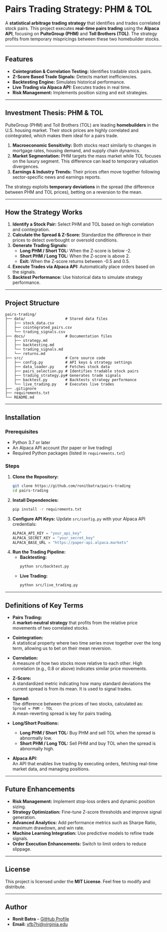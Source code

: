 # Pairs Trading Strategy: PHM & TOL

A **statistical arbitrage trading strategy** that identifies and trades correlated stock pairs. This project executes **real-time pairs trading** using the **Alpaca API**, focusing on **PulteGroup (PHM)** and **Toll Brothers (TOL)**. The strategy profits from temporary mispricings between these two homebuilder stocks.

---

## Features
- **Cointegration & Correlation Testing:** Identifies tradable stock pairs.
- **Z-Score Based Trade Signals:** Detects market inefficiencies.
- **Backtesting Engine:** Simulates historical performance.
- **Live Trading via Alpaca API:** Executes trades in real time.
- **Risk Management:** Implements position sizing and exit strategies.

---

## Investment Thesis: PHM & TOL

PulteGroup (PHM) and Toll Brothers (TOL) are leading **homebuilders** in the U.S. housing market. Their stock prices are highly correlated and cointegrated, which makes them ideal for a pairs trade. 

1. **Macroeconomic Sensitivity:** Both stocks react similarly to changes in mortgage rates, housing demand, and supply chain dynamics.
2. **Market Segmentation:** PHM targets the mass market while TOL focuses on the luxury segment. This difference can lead to temporary valuation divergences.
3. **Earnings & Industry Trends:** Their prices often move together following sector-specific news and earnings reports.

The strategy exploits **temporary deviations** in the spread (the difference between PHM and TOL prices), betting on a reversion to the mean.

---

## How the Strategy Works
1. **Identify a Stock Pair:** Select PHM and TOL based on high correlation and cointegration.
2. **Calculate the Spread & Z-Score:** Standardize the difference in their prices to detect overbought or oversold conditions.
3. **Generate Trading Signals:**
   - **Long PHM / Short TOL:** When the Z-score is below -2.
   - **Short PHM / Long TOL:** When the Z-score is above 2.
   - **Exit:** When the Z-score returns between -0.5 and 0.5.
4. **Execute Trades via Alpaca API:** Automatically place orders based on the signals.
5. **Backtest Performance:** Use historical data to simulate strategy performance.

---

## Project Structure

```
pairs-trading/
├── data/                  # Stored data files
│   ├── stock_data.csv
│   ├── cointegrated_pairs.csv
│   └── trading_signals.csv
├── docs/                  # Documentation files
│   ├── strategy.md
│   ├── backtesting.md
│   └── trading_signals.md
│   └── returns.md
├── src/                   # Core source code
│   ├── config.py          # API keys & strategy settings
│   ├── data_loader.py     # Fetches stock data
│   ├── pairs_selection.py # Identifies tradable stock pairs
│   ├── trading_strategy.py# Generates trade signals
│   ├── backtest.py        # Backtests strategy performance
│   └── live_trading.py    # Executes live trades
├── .gitignore
├── requirements.txt
└── README.md
```

---

## Installation

### Prerequisites
- Python 3.7 or later
- An Alpaca API account (for paper or live trading)
- Required Python packages (listed in `requirements.txt`)

### Steps
1. **Clone the Repository:**
   ```sh
   git clone https://github.com/ronitbatra/pairs-trading
   cd pairs-trading
   ```
2. **Install Dependencies:**
   ```sh
   pip install -r requirements.txt
   ```
3. **Configure API Keys:**
   Update `src/config.py` with your Alpaca API credentials:
   ```python
   ALPACA_API_KEY = "your_api_key"
   ALPACA_SECRET_KEY = "your_secret_key"
   ALPACA_BASE_URL = "https://paper-api.alpaca.markets"
   ```
4. **Run the Trading Pipeline:**
   - **Backtesting:**
     ```sh
     python src/backtest.py
     ```
   - **Live Trading:**
     ```sh
     python src/live_trading.py
     ```

---

## Definitions of Key Terms

- **Pairs Trading:**  
  A **market-neutral strategy** that profits from the relative price movements of two correlated stocks.

- **Cointegration:**  
  A statistical property where two time series move together over the long term, allowing us to bet on their mean reversion.

- **Correlation:**  
  A measure of how two stocks move relative to each other. High correlation (e.g., 0.8 or above) indicates similar price movements.

- **Z-Score:**  
  A standardized metric indicating how many standard deviations the current spread is from its mean. It is used to signal trades.

- **Spread:**  
  The difference between the prices of two stocks, calculated as:  
  `Spread = PHM - TOL`  
  A mean-reverting spread is key for pairs trading.

- **Long/Short Positions:**  
  - **Long PHM / Short TOL:** Buy PHM and sell TOL when the spread is abnormally low.
  - **Short PHM / Long TOL:** Sell PHM and buy TOL when the spread is abnormally high.

- **Alpaca API:**  
  An API that enables live trading by executing orders, fetching real-time market data, and managing positions.

---

## Future Enhancements
- **Risk Management:** Implement stop-loss orders and dynamic position sizing.
- **Strategy Optimization:** Fine-tune Z-score thresholds and improve signal generation.
- **Advanced Analytics:** Add performance metrics such as Sharpe Ratio, maximum drawdown, and win rate.
- **Machine Learning Integration:** Use predictive models to refine trade signals.
- **Order Execution Enhancements:** Switch to limit orders to reduce slippage.

---

## License

This project is licensed under the **MIT License**. Feel free to modify and distribute.

---

## Author

- **Ronit Batra** – [GitHub Profile](https://github.com/ronitbatra)
- **Email:** xfb7hj@virginia.edu